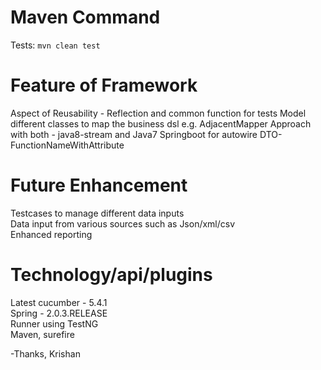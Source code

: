 
# Maven Command 
Tests: `mvn clean test ` <br />

# Feature of  Framework
Aspect of Reusability - Reflection and common function for tests 
Model different classes to map the business dsl e.g. AdjacentMapper
Approach with both - java8-stream and Java7 
Springboot for autowire DTO-FunctionNameWithAttribute

# Future Enhancement
Testcases to manage different data inputs<br />
Data input from various sources such as Json/xml/csv<br />
Enhanced reporting<br />

# Technology/api/plugins<br />
Latest cucumber - 5.4.1<br />
Spring - 2.0.3.RELEASE<br />
Runner using TestNG<br />
Maven, surefire<br />


-Thanks,  Krishan
